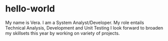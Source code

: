 # hello-world
My name is Vera. I am a System Analyst/Developer.
My role entails Technical Analysis, Development and Unit Testing
I look forward to broaden my skillsets this year by working on variety of projects.
